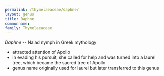 ```yaml
---
permalink: /thymelaeaceae/daphne/
layout: genus
title: Daphne
commonname:
family: Thymelaeaceae
---
```


*Daphne* -- Naiad nymph in Greek mythology
  - attracted attention of Apollo
  - in evading his pursuit, she called for help and was turned into a laurel tree, which became the sacred tree of Apollo
  - genus name originally used for laurel but later transferred to this genus
